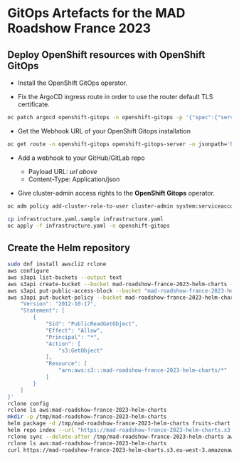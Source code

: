 # GitOps Artefacts for the MAD Roadshow France 2023

## Deploy OpenShift resources with OpenShift GitOps

* Install the OpenShift GitOps operator.

* Fix the ArgoCD ingress route in order to use the router default TLS certificate.

```sh
oc patch argocd openshift-gitops -n openshift-gitops -p '{"spec":{"server":{"insecure":true,"route":{"enabled": true,"tls":{"termination":"edge","insecureEdgeTerminationPolicy":"Redirect"}}}}}' --type=merge
```

* Get the Webhook URL of your OpenShift Gitops installation

```sh
oc get route -n openshift-gitops openshift-gitops-server -o jsonpath='https://{.spec.host}/api/webhook'
```

* Add a webhook to your GitHub/GitLab repo

  * Payload URL: *url above*
  * Content-Type: Application/json

* Give cluster-admin access rights to the **OpenShift Gitops** operator.

```sh
oc adm policy add-cluster-role-to-user cluster-admin system:serviceaccount:openshift-gitops:openshift-gitops-argocd-application-controller
```

```sh
cp infrastructure.yaml.sample infrastructure.yaml
oc apply -f infrastructure.yaml -n openshift-gitops
```

## Create the Helm repository

```sh
sudo dnf install awscli2 rclone
aws configure
aws s3api list-buckets --output text
aws s3api create-bucket --bucket mad-roadshow-france-2023-helm-charts --create-bucket-configuration LocationConstraint=eu-west-3 --region eu-west-3
aws s3api put-public-access-block --bucket "mad-roadshow-france-2023-helm-charts" --public-access-block-configuration "BlockPublicPolicy=false"
aws s3api put-bucket-policy --bucket mad-roadshow-france-2023-helm-charts --policy '{
    "Version": "2012-10-17",
    "Statement": [
        {
            "Sid": "PublicReadGetObject",
            "Effect": "Allow",
            "Principal": "*",
            "Action": [
                "s3:GetObject"
            ],
            "Resource": [
                "arn:aws:s3:::mad-roadshow-france-2023-helm-charts/*"
            ]
        }
    ]
}'
rclone config
rclone ls aws:mad-roadshow-france-2023-helm-charts
mkdir -p /tmp/mad-roadshow-france-2023-helm-charts
helm package -d /tmp/mad-roadshow-france-2023-helm-charts fruits-chart
helm repo index --url "https://mad-roadshow-france-2023-helm-charts.s3.eu-west-3.amazonaws.com/" "/tmp/mad-roadshow-france-2023-helm-charts"
rclone sync --delete-after /tmp/mad-roadshow-france-2023-helm-charts aws:mad-roadshow-france-2023-helm-charts
rclone ls aws:mad-roadshow-france-2023-helm-charts
curl https://mad-roadshow-france-2023-helm-charts.s3.eu-west-3.amazonaws.com/index.yaml
```
